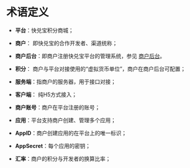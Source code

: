 # 术语定义


* **平台**：快兑宝积分商城；

* **商户**： 即快兑宝的合作开发者、渠道统称；

* **商户后台**：即商户注册快兑宝平台的管理系统，参见 [商户后台](https://open.kuaiduibao.com/developer/)。

* **积分**： 商户与平台对接使用的“虚拟货币单位”，商户在商户后台可配置；

* **服务端**：指商户的服务器，用于接口对接；

* **客户端**： 纯H5方式接入；

* **商户账号**：商户在平台注册的账号；

* **应用**：平台支持商户创建、管理多个应用；

* **AppID**：商户创建应用的在平台上的唯一标识；

* **AppSecret**：每个应用的密钥；

* **汇率**：商户的积分与开发者的换算比率；
